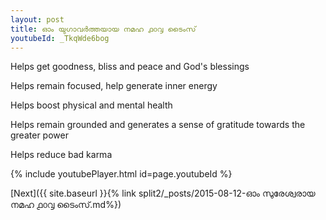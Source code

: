 ```yaml
---
layout: post
title: ഓം യുഗാവർത്തയായ നമഹ ൧൦൮ ടൈംസ്
youtubeId: _TkqWde6bog
---
```

 
 
Helps get goodness, bliss and peace and God's blessings
 
Helps remain focused, help generate inner energy 
 
Helps boost physical and mental health 
 
Helps remain grounded and generates a sense of gratitude towards the greater power 
 
Helps reduce bad karma
 
 
 
 


{% include youtubePlayer.html id=page.youtubeId %}
 
[Next]({{ site.baseurl }}{% link  split2/_posts/2015-08-12-ഓം സുരേശ്വരായ നമഹ ൧൦൮ ടൈംസ്.md%})
 
